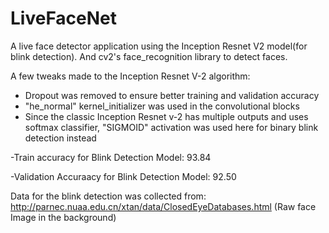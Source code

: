 # LiveFaceNet
A live face detector application using the Inception Resnet V2 model(for blink detection).
And cv2's face_recognition library to detect faces.

A few tweaks made to the Inception Resnet V-2 algorithm:

- Dropout was removed to ensure better training and validation accuracy
- "he_normal" kernel_initializer was used in the convolutional blocks
- Since the classic Inception Resnet v-2 has multiple outputs and uses softmax classifier, "SIGMOID" activation was used here for binary blink detection instead

-Train accuracy for Blink Detection Model: 93.84

-Validation Accuraacy for Blink Detection Model: 92.50

Data for the blink detection was collected from:  http://parnec.nuaa.edu.cn/xtan/data/ClosedEyeDatabases.html (Raw face Image in the background)
